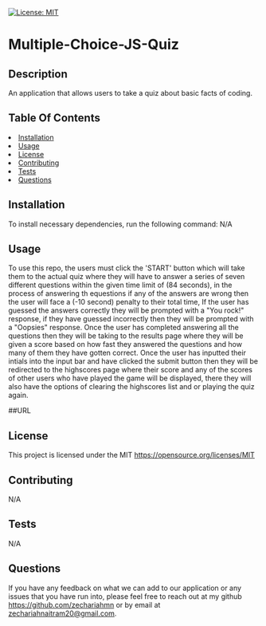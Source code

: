 [![License: MIT](https://img.shields.io/badge/License-MIT-yellow.svg)](https://opensource.org/licenses/MIT)
  # Multiple-Choice-JS-Quiz
  
  ## Description
  An application that allows users to take a quiz about basic facts of coding.

## Table Of Contents
<li><a href="#installation">Installation</a></li>
<li><a href="#usage">Usage</a></li>
<li><a href="#license">License</a></li>
<li><a href="#contributing">Contributing</a></li>
<li><a href="#tests">Tests</a></li>
<li><a href="#questions">Questions</a></li>

## Installation
To install necessary dependencies, run the following command:
N/A

## Usage
To use this repo, the users must click the 'START' button which will take them to the actual quiz where they will have to answer a series of seven different questions within the given time limit of (84 seconds), in the process of answering th equestions if any of the answers are wrong then the user will face a (-10 second) penalty to their total time, If the user has guessed the answers correctly they will be prompted with a "You rock!" response, if they have guessed incorrectly then they will be prompted with a "Oopsies" response. Once the user has completed answering all the questions then they will be taking to the results page where they will be given a score based on how fast they answered the questions and how many of them they have gotten correct. Once the user has inputted their intials into the input bar and have clicked the submit button then they will be redirected to the highscores page where their score and any of the scores of other users who have played the game will be displayed, there they will also have the options of clearing the highscores list and or playing the quiz again.

##URL

## License
This project is licensed under the MIT https://opensource.org/licenses/MIT

## Contributing
N/A

## Tests
N/A

## Questions
If you have any feedback on what we can add to our application or any issues that you have run into, please feel free to reach out at my github https://github.com/zechariahmn or by email at zechariahnaitram20@gmail.com.
